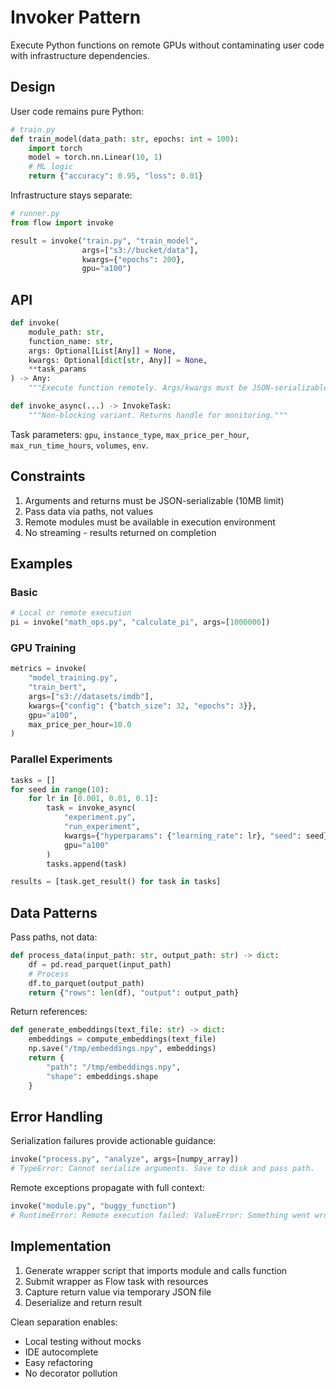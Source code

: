 # Invoker Pattern

Execute Python functions on remote GPUs without contaminating user code with infrastructure dependencies.

## Design

User code remains pure Python:

```python
# train.py
def train_model(data_path: str, epochs: int = 100):
    import torch
    model = torch.nn.Linear(10, 1)
    # ML logic
    return {"accuracy": 0.95, "loss": 0.01}
```

Infrastructure stays separate:

```python
# runner.py
from flow import invoke

result = invoke("train.py", "train_model", 
                args=["s3://bucket/data"],
                kwargs={"epochs": 200},
                gpu="a100")
```

## API

```python
def invoke(
    module_path: str,
    function_name: str,
    args: Optional[List[Any]] = None,
    kwargs: Optional[dict[str, Any]] = None,
    **task_params
) -> Any:
    """Execute function remotely. Args/kwargs must be JSON-serializable."""

def invoke_async(...) -> InvokeTask:
    """Non-blocking variant. Returns handle for monitoring."""
```

Task parameters: `gpu`, `instance_type`, `max_price_per_hour`, `max_run_time_hours`, `volumes`, `env`.

## Constraints

1. Arguments and returns must be JSON-serializable (10MB limit)
2. Pass data via paths, not values
3. Remote modules must be available in execution environment
4. No streaming - results returned on completion

## Examples

### Basic

```python
# Local or remote execution
pi = invoke("math_ops.py", "calculate_pi", args=[1000000])
```

### GPU Training

```python
metrics = invoke(
    "model_training.py",
    "train_bert",
    args=["s3://datasets/imdb"],
    kwargs={"config": {"batch_size": 32, "epochs": 3}},
    gpu="a100",
    max_price_per_hour=10.0
)
```

### Parallel Experiments

```python
tasks = []
for seed in range(10):
    for lr in [0.001, 0.01, 0.1]:
        task = invoke_async(
            "experiment.py",
            "run_experiment",
            kwargs={"hyperparams": {"learning_rate": lr}, "seed": seed},
            gpu="a100"
        )
        tasks.append(task)

results = [task.get_result() for task in tasks]
```

## Data Patterns

Pass paths, not data:

```python
def process_data(input_path: str, output_path: str) -> dict:
    df = pd.read_parquet(input_path)
    # Process
    df.to_parquet(output_path)
    return {"rows": len(df), "output": output_path}
```

Return references:

```python
def generate_embeddings(text_file: str) -> dict:
    embeddings = compute_embeddings(text_file)
    np.save("/tmp/embeddings.npy", embeddings)
    return {
        "path": "/tmp/embeddings.npy",
        "shape": embeddings.shape
    }
```

## Error Handling

Serialization failures provide actionable guidance:

```python
invoke("process.py", "analyze", args=[numpy_array])
# TypeError: Cannot serialize arguments. Save to disk and pass path.
```

Remote exceptions propagate with full context:

```python
invoke("module.py", "buggy_function")
# RuntimeError: Remote execution failed: ValueError: Something went wrong
```

## Implementation

1. Generate wrapper script that imports module and calls function
2. Submit wrapper as Flow task with resources
3. Capture return value via temporary JSON file
4. Deserialize and return result

Clean separation enables:
- Local testing without mocks
- IDE autocomplete
- Easy refactoring
- No decorator pollution